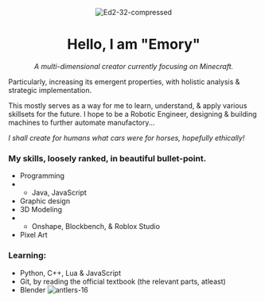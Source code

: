 <div align=center>

![Ed2-32-compressed](https://github.com/user-attachments/assets/7cdfe76f-906f-446b-8710-3112197ef70d)
# Hello, I am "Emory"
*A multi-dimensional creator currently focusing on Minecraft.*
</div>

Particularly, increasing its emergent properties, with holistic analysis & strategic implementation.

This mostly serves as a way for me to learn, understand, & apply various skillsets for the future.
I hope to be a Robotic Engineer, designing & building machines to further automate manufactory...

_I shall create for humans what cars were for horses, hopefully ethically!_

### My skills, loosely ranked, in beautiful bullet-point.
- Programming
- - Java, JavaScript
- Graphic design
- 3D Modeling
- - Onshape, Blockbench, & Roblox Studio
- Pixel Art 

### Learning:

- Python, C++, Lua & JavaScript
- Git, by reading the official textbook (the relevant parts, atleast)
- Blender ![antlers-16](https://github.com/user-attachments/assets/6af7c00e-d3df-4954-8216-9c93417492ad)
